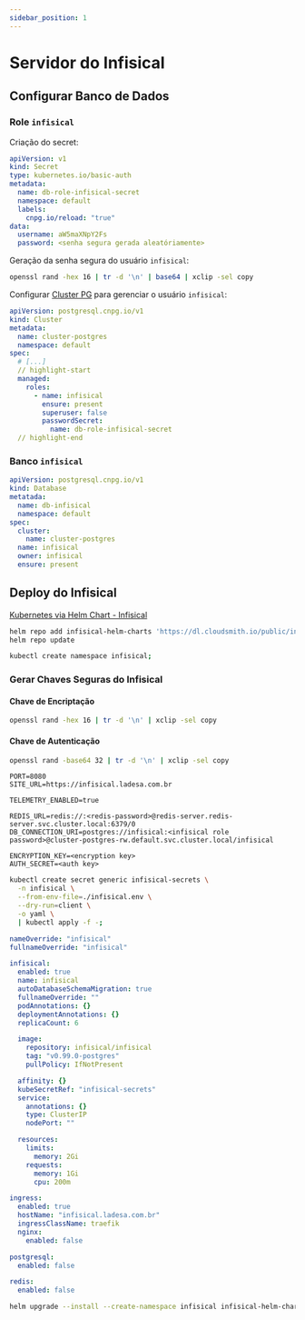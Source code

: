 ```yaml
---
sidebar_position: 1
---
```


# Servidor do Infisical

## Configurar Banco de Dados

### Role `infisical`

Criação do secret:

```yml
apiVersion: v1
kind: Secret
type: kubernetes.io/basic-auth
metadata:
  name: db-role-infisical-secret
  namespace: default
  labels:
    cnpg.io/reload: "true"
data:
  username: aW5maXNpY2Fs
  password: <senha segura gerada aleatóriamente>
```

Geração da senha segura do usuário `infisical`:

```bash
openssl rand -hex 16 | tr -d '\n' | base64 | xclip -sel copy
```

Configurar [Cluster PG](../../04-databases/postgresql/create-db-cluster.md) para gerenciar o usuário `infisical`:

```yml title="cluster.yml"
apiVersion: postgresql.cnpg.io/v1
kind: Cluster
metadata:
  name: cluster-postgres
  namespace: default
spec:
  # [...]
  // highlight-start
  managed:
    roles:
      - name: infisical
        ensure: present
        superuser: false
        passwordSecret:
          name: db-role-infisical-secret
  // highlight-end
```

### Banco `infisical`

```yml
apiVersion: postgresql.cnpg.io/v1
kind: Database
metatada:
  name: db-infisical
  namespace: default
spec:
  cluster:
    name: cluster-postgres
  name: infisical
  owner: infisical
  ensure: present
```

## Deploy do Infisical

[Kubernetes via Helm Chart - Infisical](https://infisical.com/docs/self-hosting/deployment-options/kubernetes-helm)

```bash
helm repo add infisical-helm-charts 'https://dl.cloudsmith.io/public/infisical/helm-charts/helm/charts/'
helm repo update
```

```bash
kubectl create namespace infisical;
```

### Gerar Chaves Seguras do Infisical

#### Chave de Encriptação

```bash
openssl rand -hex 16 | tr -d '\n' | xclip -sel copy
```

#### Chave de Autenticação

```bash
openssl rand -base64 32 | tr -d '\n' | xclip -sel copy
```

```env title="infisical.env"
PORT=8080
SITE_URL=https://infisical.ladesa.com.br

TELEMETRY_ENABLED=true

REDIS_URL=redis://:<redis-password>@redis-server.redis-server.svc.cluster.local:6379/0
DB_CONNECTION_URI=postgres://infisical:<infisical role password>@cluster-postgres-rw.default.svc.cluster.local/infisical

ENCRYPTION_KEY=<encryption key>
AUTH_SECRET=<auth key>
```

```bash
kubectl create secret generic infisical-secrets \
  -n infisical \
  --from-env-file=./infisical.env \
  --dry-run=client \
  -o yaml \
  | kubectl apply -f -;
```

```yml title="values.yml"
nameOverride: "infisical"
fullnameOverride: "infisical"

infisical:
  enabled: true
  name: infisical
  autoDatabaseSchemaMigration: true
  fullnameOverride: ""
  podAnnotations: {}
  deploymentAnnotations: {}
  replicaCount: 6

  image:
    repository: infisical/infisical
    tag: "v0.99.0-postgres"
    pullPolicy: IfNotPresent

  affinity: {}
  kubeSecretRef: "infisical-secrets"
  service:
    annotations: {}
    type: ClusterIP
    nodePort: ""

  resources:
    limits:
      memory: 2Gi
    requests:
      memory: 1Gi
      cpu: 200m

ingress:
  enabled: true
  hostName: "infisical.ladesa.com.br"
  ingressClassName: traefik
  nginx:
    enabled: false

postgresql:
  enabled: false

redis:
  enabled: false
```

```bash
helm upgrade --install --create-namespace infisical infisical-helm-charts/infisical-standalone --namespace infisical --values values.yaml
```
